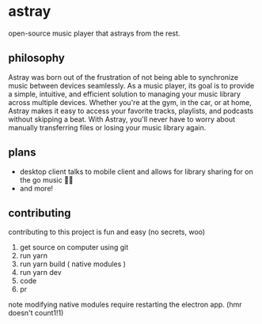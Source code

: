 # astray

open-source music player that astrays from the rest.

## philosophy

Astray was born out of the frustration of not being able to synchronize music between devices seamlessly. As a music player, its goal is to provide a simple, intuitive, and efficient solution to managing your music library across multiple devices. Whether you're at the gym, in the car, or at home, Astray makes it easy to access your favorite tracks, playlists, and podcasts without skipping a beat. With Astray, you'll never have to worry about manually transferring files or losing your music library again.

## plans

* desktop client talks to mobile client and allows for library sharing for on the go music 👀👀
* and more!

## contributing

contributing to this project is fun and easy (no secrets, woo)

1. get source on computer using git
2. run yarn
3. run yarn build ( native modules )
4. run yarn dev
5. code
6. pr

note modifying native modules require restarting the electron app. (hmr doesn't count1!1)

